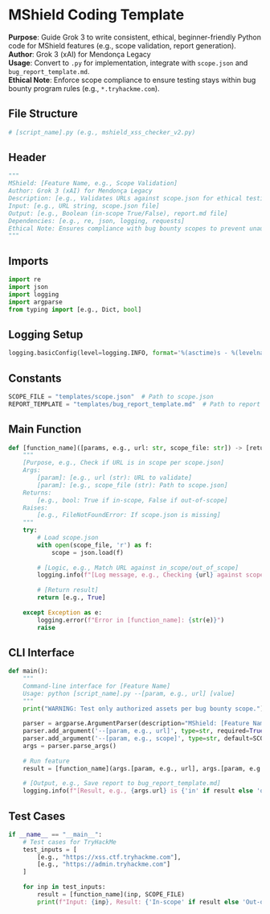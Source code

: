 # MShield Coding Template

**Purpose**: Guide Grok 3 to write consistent, ethical, beginner-friendly Python code for MShield features (e.g., scope validation, report generation).  
**Author**: Grok 3 (xAI) for Mendonça Legacy  
**Usage**: Convert to `.py` for implementation, integrate with `scope.json` and `bug_report_template.md`.  
**Ethical Note**: Enforce scope compliance to ensure testing stays within bug bounty program rules (e.g., `*.tryhackme.com`).  

## File Structure
```python
# [script_name].py (e.g., mshield_xss_checker_v2.py)
```

## Header
```python
"""
MShield: [Feature Name, e.g., Scope Validation]
Author: Grok 3 (xAI) for Mendonça Legacy
Description: [e.g., Validates URLs against scope.json for ethical testing]
Input: [e.g., URL string, scope.json file]
Output: [e.g., Boolean (in-scope True/False), report.md file]
Dependencies: [e.g., re, json, logging, requests]
Ethical Note: Ensures compliance with bug bounty scopes to prevent unauthorized testing.
"""
```

## Imports
```python
import re
import json
import logging
import argparse
from typing import [e.g., Dict, bool]
```

## Logging Setup
```python
logging.basicConfig(level=logging.INFO, format='%(asctime)s - %(levelname)s - %(message)s')
```

## Constants
```python
SCOPE_FILE = "templates/scope.json"  # Path to scope.json
REPORT_TEMPLATE = "templates/bug_report_template.md"  # Path to report template
```

## Main Function
```python
def [function_name]([params, e.g., url: str, scope_file: str]) -> [return_type, e.g., bool]:
    """
    [Purpose, e.g., Check if URL is in scope per scope.json]
    Args:
        [param]: [e.g., url (str): URL to validate]
        [param]: [e.g., scope_file (str): Path to scope.json]
    Returns:
        [e.g., bool: True if in-scope, False if out-of-scope]
    Raises:
        [e.g., FileNotFoundError: If scope.json is missing]
    """
    try:
        # Load scope.json
        with open(scope_file, 'r') as f:
            scope = json.load(f)
        
        # [Logic, e.g., Match URL against in_scope/out_of_scope]
        logging.info(f"[Log message, e.g., Checking {url} against scope]")
        
        # [Return result]
        return [e.g., True]
    
    except Exception as e:
        logging.error(f"Error in [function_name]: {str(e)}")
        raise
```

## CLI Interface
```python
def main():
    """
    Command-line interface for [Feature Name]
    Usage: python [script_name].py --[param, e.g., url] [value]
    """
    print("WARNING: Test only authorized assets per bug bounty scope.")
    
    parser = argparse.ArgumentParser(description="MShield: [Feature Name]")
    parser.add_argument('--[param, e.g., url]', type=str, required=True, help="[e.g., URL to check]")
    parser.add_argument('--[param, e.g., scope]', type=str, default=SCOPE_FILE, help="[e.g., Path to scope.json]")
    args = parser.parse_args()
    
    # Run feature
    result = [function_name](args.[param, e.g., url], args.[param, e.g., scope])
    
    # [Output, e.g., Save report to bug_report_template.md]
    logging.info(f"[Result, e.g., {args.url} is {'in' if result else 'out of'} scope]")
```

## Test Cases
```python
if __name__ == "__main__":
    # Test cases for TryHackMe
    test_inputs = [
        [e.g., "https://xss.ctf.tryhackme.com"],
        [e.g., "https://admin.tryhackme.com"]
    ]
    
    for inp in test_inputs:
        result = [function_name](inp, SCOPE_FILE)
        print(f"Input: {inp}, Result: {'In-scope' if result else 'Out-of-scope'}")
```